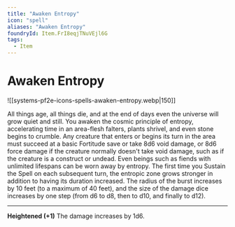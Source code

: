 ```yaml
---
title: "Awaken Entropy"
icon: "spell"
aliases: "Awaken Entropy"
foundryId: Item.FrI8eqjTNuVEjl6G
tags:
  - Item
---
```


# Awaken Entropy
![[systems-pf2e-icons-spells-awaken-entropy.webp|150]]

All things age, all things die, and at the end of days even the universe will grow quiet and still. You awaken the cosmic principle of entropy, accelerating time in an area-flesh falters, plants shrivel, and even stone begins to crumble. Any creature that enters or begins its turn in the area must succeed at a basic Fortitude save or take 8d6 void damage, or 8d6 force damage if the creature normally doesn't take void damage, such as if the creature is a construct or undead. Even beings such as fiends with unlimited lifespans can be worn away by entropy. The first time you Sustain the Spell on each subsequent turn, the entropic zone grows stronger in addition to having its duration increased. The radius of the burst increases by 10 feet (to a maximum of 40 feet), and the size of the damage dice increases by one step (from d6 to d8, then to d10, and finally to d12).

* * *

**Heightened (+1)** The damage increases by 1d6.
